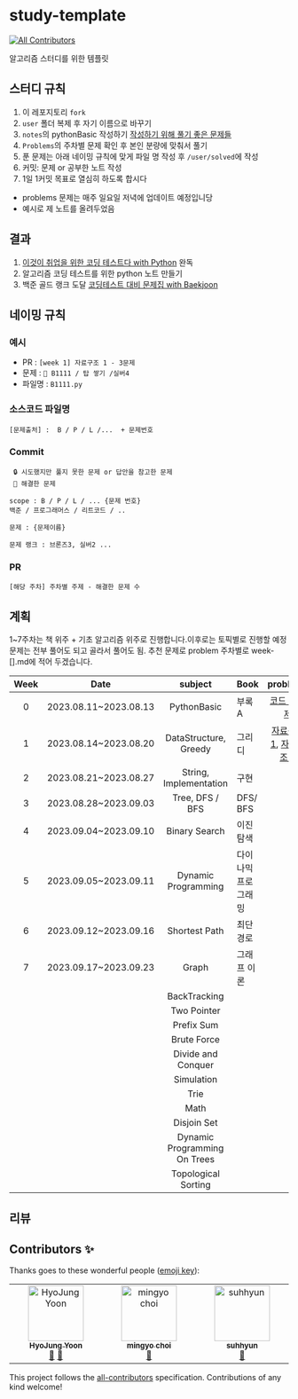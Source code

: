 # study-template
<!-- ALL-CONTRIBUTORS-BADGE:START - Do not remove or modify this section -->
[![All Contributors](https://img.shields.io/badge/all_contributors-2-orange.svg?style=flat-square)](#contributors-)
<!-- ALL-CONTRIBUTORS-BADGE:END -->
알고리즘 스터디를 위한 템플릿


## 스터디 규칙

1. 이 레포지토리 `fork`
2. `user` 폴더 복제 후 자기 이름으로 바꾸기
3. `notes`의 pythonBasic 작성하기 [작성하기 위해 풀기 좋은 문제들](https://codeup.kr/problemsetsol.php?psid=33)
4. `Problems`의 주차별 문제 확인 후 본인 분량에 맞춰서 풀기
5. 푼 문제는 아래 네이밍 규칙에 맞게 파일 명 작성 후 `/user/solved`에 작성
6. 커밋: 문제 or 공부한 노트 작성
7. 1일 1커밋 목표로 열심히 하도록 합시다

- problems 문제는 매주 일요일 저녁에 업데이트 예정입니당
- 예시로 제 노트를 올려두었음

## 결과
1. [이것이 취업을 위한 코딩 테스트다 with Python](https://github.com/ndb796/python-for-coding-test) 완독
2. 알고리즘 코딩 테스트를 위한 python 노트 만들기
3. 백준 골드 랭크 도달 [코딩테스트 대비 문제집 with Baekjoon](https://github.com/tony9402/baekjoon/tree/main)

## 네이밍 규칙

### 예시
- PR : `[week 1] 자료구조 1 - 3문제`
- 문제 : `🔑 B1111 / 탑 쌓기 /실버4`
- 파일명 :   `B1111.py`

### 소스코드 파일명
```
[문제출처] :  B / P / L /...  + 문제번호 
```

### Commit

```
 🔒 시도했지만 풀지 못한 문제 or 답안을 참고한 문제
 🔑 해결한 문제

scope : B / P / L / ... {문제 번호}
백준 / 프로그래머스 / 리트코드 / ..

문제 : {문제이름}

문제 랭크 : 브론즈3, 실버2 ...
```

### PR
```
[해당 주차] 주차별 주제 - 해결한 문제 수
```


## 계획
1~7주차는 책 위주 + 기초 알고리즘 위주로 진행합니다.이후로는 토픽별로 진행할 예정
문제는 전부 풀어도 되고 골라서 풀어도 됨. 추천 문제로 problem 주차별로 week-[].md에 적어 두겠습니다.


| **Week** | **Date**              |          **subject**         | **Book** | **problems** |
|:--------:|-----------------------|:----------------------------:|----------|:------------:|
|     0    | 2023.08.11~2023.08.13 | PythonBasic                  | 부록A | [코드 200제](https://codeup.kr/problemsetsol.php?psid=33)         |
|     1    | 2023.08.14~2023.08.20 | DataStructure, Greedy        | 그리디     |[자료구조 1](https://github.com/tony9402/baekjoon/tree/main/data_structure), [자료구조 2](https://github.com/tony9402/baekjoon/tree/main/data_structure2)    |
|     2    | 2023.08.21~2023.08.27 | String, Implementation       |   구현    |              |
|     3    | 2023.08.28~2023.09.03 | Tree, DFS / BFS              |   DFS/ BFS       |              |
|     4    | 2023.09.04~2023.09.10 | Binary Search                |  이진탐색   |              |
|     5    | 2023.09.05~2023.09.11 | Dynamic Programming          | 다이나믹 프로그래밍  |              |
|     6    | 2023.09.12~2023.09.16 | Shortest Path                |  최단경로  |              |
|     7    | 2023.09.17~2023.09.23 | Graph                        | 그래프 이론 |              |
|          |                       | BackTracking                 |          |              |
|          |                       | Two Pointer                  |          |              |
|          |                       | Prefix Sum                   |          |              |
|          |                       | Brute Force                  |          |              |
|          |                       | Divide and Conquer           |          |              |
|          |                       | Simulation                   |          |              |
|          |                       | Trie                         |          |              |
|          |                       | Math                         |          |              |
|          |                       | Disjoin Set                  |          |              |
|          |                       | Dynamic Programming On Trees |          |              |
|          |                       | Topological Sorting          |          |              |


## 리뷰



## Contributors ✨

Thanks goes to these wonderful people ([emoji key](https://allcontributors.org/docs/en/emoji-key)):

<!-- ALL-CONTRIBUTORS-LIST:START - Do not remove or modify this section -->
<!-- prettier-ignore-start -->
<!-- markdownlint-disable -->
<table>
  <tbody>
    <tr>
      <td align="center" valign="top" width="14.28%"><a href="https://github.com/yhjune"><img src="https://avatars.githubusercontent.com/u/77730511?v=4?s=100" width="100px;" alt="HyoJung Yoon"/><br /><sub><b>HyoJung Yoon</b></sub></a><br /><a href="https://github.com/yhjune/AlgoForPy/commits?author=yhjune" title="Documentation">📖</a> <a href="#ideas-yhjune" title="Ideas, Planning, & Feedback">🤔</a></td>
      <td align="center" valign="top" width="14.28%"><a href="https://github.com/mingyo-choi"><img src="https://avatars.githubusercontent.com/u/128064550?v=4?s=100" width="100px;" alt="mingyo choi"/><br /><sub><b>mingyo choi</b></sub></a><br /><a href="#ideas-mingyo-choi" title="Ideas, Planning, & Feedback">🤔</a></td>
      <td align="center" valign="top" width="14.28%"><a href="https://github.com/suhhyun524"><img src="https://avatars.githubusercontent.com/u/97878992?v=4?s=100" width="100px;" alt="suhhyun"/><br /><sub><b>suhhyun</b></sub></a><br /><a href="#ideas-suhhyun524" title="Ideas, Planning, & Feedback">🤔</a></td>
    </tr>
  </tbody>
</table>

<!-- markdownlint-restore -->
<!-- prettier-ignore-end -->

<!-- ALL-CONTRIBUTORS-LIST:END -->

This project follows the [all-contributors](https://github.com/all-contributors/all-contributors) specification. Contributions of any kind welcome!
